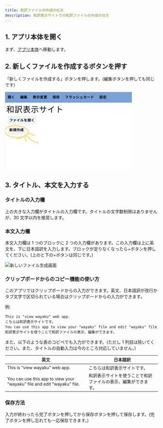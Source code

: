 ```yaml
---
title: 和訳ファイルの作成の仕方
description: 和訳表示サイトでの和訳ファイルの作成の仕方
---
```


## 1. アプリ本体を開く

まず、[アプリ本体](../../app)へ移動します。

## 2. 新しくファイルを作成するボタンを押す

「新しくファイルを作成する」ボタンを押します。(編集ボタンを押しても同じです)

![新しくファイルを作成するボタン](./img/about/create-file-button.webp)

## 3. タイトル、本文を入力する

### タイトルの入力欄

上の大きな入力欄がタイトルの入力欄です。タイトルの文字数制限はありませんが、30 文字以内を推奨します。

### 本文入力欄

本文入力欄は 1 つのブロックに 2 つの入力欄があります。この入力欄は上に英文を、下に日本語訳を入力します。ブロックが足りなくなったら+ボタンを押してください。(上のと下の+ボタンは同じです。)

![新しいファイル生成画面](./img/about/edit-page.webp)

### クリップボードからのコピー機能の使い方

このアプリではクリップボードからの入力ができます。英文、日本語訳が改行かタブ文字で区切られている場合はクリップボードからの入力ができます。

例:

```txt
This is "view wayaku" web app.
こちらは和訳表示サイトです。
You can use this app to view your "wayaku" file and edit "wayaku" file.
和訳表示サイトを使うことで和訳ファイルの表示、編集ができます。
```

また、以下のような表のコピペでも入力ができます。(ただし 1 列目は除いてください。また、タイトルの自動入力は今のところ対応していません。)

| 英文                                                                    | 日本語訳                                                       |
| ----------------------------------------------------------------------- | -------------------------------------------------------------- |
| This is “view wayaku” web app.                                          | こちらは和訳表示サイトです。                                   |
| You can use this app to view your “wayaku” file and edit “wayaku” file. | 和訳表示サイトを使うことで和訳ファイルの表示、編集ができます。 |

### 保存方法

入力が終わったら完了ボタンを押してから保存ボタンを押して保存します。(完了ボタンを押し忘れても一応保存できます。)
